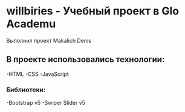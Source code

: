 # willbiries - Учебный проект в Glo Academu
Выполнил проект Makalich Denis
## В проекте использовались технологии:
-HTML
-CSS
-JavaScript
### Библиотеки:
-Bootstrap v5
-Swiper Slider v5
